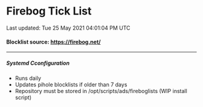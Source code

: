 # Firebog Tick List
Last updated: Tue 25 May 2021 04:01:04 PM UTC

#### Blocklist source: https://firebog.net/

------------

##### Systemd Cconfiguration
- Runs daily
- Updates pihole blocklists if older than 7 days
- Repository must be stored in /opt/scripts/ads/fireboglists (WIP install script)

